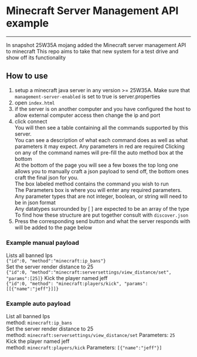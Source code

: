 # Minecraft Server Management API example
----
In snapshot 25W35A mojang added the Minecraft server management API to minecraft
This repo aims to take that new system for a test drive and show off its functionality 

## How to use
1. setup a minecraft java server in any version >= 25W35A. Make sure that `management-server-enabled` is set to true is server.properties
2. open `index.html`
3. if the server is on another computer and you have configured the host to allow external computer access then change the ip and port
4. click connect  
You will then see a table containing all the commands supported by this server.  
You can see a description of what each command does as well as what parameters it may expect. Any parameters in red are required 
Clicking on any of the command names will pre-fill the auto method box at the bottom  
At the bottom of the page you will see a few boxes the top long one allows you to manually craft a json payload to send off, 
the bottom ones craft the final json for you.   
The box labeled method contains the command you wish to run  
The Parameters box is where you will enter any required parameters.  
Any parameter types that are not integer, boolean, or string will need to be in json format  
Any datatypes surrounded by [ ] are expected to be an array of the type
To find how these structure are put together consult with `discover.json`
5. Press the corresponding send button and what the server responds with will be added to the page below


### Example manual payload
Lists all banned Ips  
`{"id":0, "method":"minecraft:ip_bans"}`  
Set the server render distance to 25  
`{"id":0, "method":"minecraft:serversettings/view_distance/set", "params":[25]}`
Kick the player named jeff  
`{"id":0, "method": "minecraft:players/kick", "params":[[{"name":"jeff"}]]}`

### Example auto payload
List all banned Ips  
method: `minecraft:ip_bans`  
Set the server render distance to 25  
method: `minecraft:serversettings/view_distance/set` Parameters: `25`  
Kick the player named jeff  
method: `minecraft:players/kick` Parameters: `[{"name":"jeff"}]`
